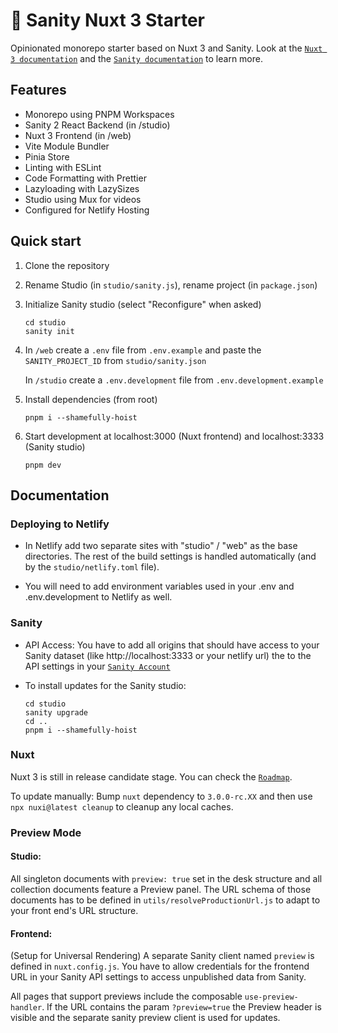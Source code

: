 # 🍿 Sanity Nuxt 3 Starter

Opinionated monorepo starter based on Nuxt 3 and Sanity. Look at the [`Nuxt 3 documentation`](https://v3.nuxtjs.org) and the [`Sanity documentation`](https://www.sanity.io/docs/overview-introduction) to learn more.

## Features

-   Monorepo using PNPM Workspaces
-   Sanity 2 React Backend (in /studio)
-   Nuxt 3 Frontend (in /web)
-   Vite Module Bundler
-   Pinia Store
-   Linting with ESLint
-   Code Formatting with Prettier
-   Lazyloading with LazySizes
-   Studio using Mux for videos
-   Configured for Netlify Hosting

## Quick start

1. Clone the repository

2. Rename Studio (in `studio/sanity.js`), rename project (in `package.json`)

3. Initialize Sanity studio (select "Reconfigure" when asked)

    ```
    cd studio
    sanity init
    ```

4. In `/web` create a `.env` file from `.env.example` and paste the `SANITY_PROJECT_ID` from `studio/sanity.json`

    In `/studio` create a `.env.development` file from `.env.development.example`

5. Install dependencies (from root)

    ```
    pnpm i --shamefully-hoist
    ```

6. Start development at localhost:3000 (Nuxt frontend) and localhost:3333 (Sanity studio)

    ```
    pnpm dev
    ```

## Documentation

### Deploying to Netlify

-   In Netlify add two separate sites with "studio" / "web" as the base directories. The rest of the build settings is handled automatically (and by the `studio/netlify.toml` file).

-   You will need to add environment variables used in your .env and .env.development to Netlify as well.

### Sanity

-   API Access: You have to add all origins that should have access to your Sanity dataset (like http://localhost:3333 or your netlify url) the to the API settings in your [`Sanity Account`](https://manage.sanity.io)

-   To install updates for the Sanity studio:

    ```
    cd studio
    sanity upgrade
    cd ..
    pnpm i --shamefully-hoist
    ```

### Nuxt

Nuxt 3 is still in release candidate stage. You can check the [`Roadmap`](https://v3.nuxtjs.org/community/roadmap).

To update manually: Bump `nuxt` dependency to `3.0.0-rc.XX` and then use `npx nuxi@latest cleanup` to cleanup any local caches.

### Preview Mode

#### Studio:

All singleton documents with `preview: true` set in the desk structure and all collection documents feature a Preview panel. The URL schema of those documents has to be defined in `utils/resolveProductionUrl.js` to adapt to your front end's URL structure.

#### Frontend:

(Setup for Universal Rendering) A separate Sanity client named `preview` is defined in `nuxt.config.js`. You have to allow credentials for the frontend URL in your Sanity API settings to access unpublished data from Sanity.

All pages that support previews include the composable `use-preview-handler`. If the URL contains the param `?preview=true` the Preview header is visible and the separate sanity preview client is used for updates.
